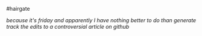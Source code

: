 \#hairgate

_because it's friday and apparently I have nothing better to do than generate track the edits to a controversial article on github_
